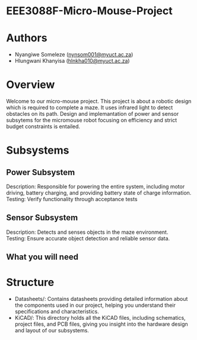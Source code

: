 # EEE3088F-Micro-Mouse-Project
# Authors
- Nyangiwe Someleze (nynsom001@myuct.ac.za)
- Hlungwani Khanyisa (hlnkha010@myuct.ac.za)
# Overview
Welcome to our micro-mouse project. This project is about a robotic design which is required to complete a maze. It uses infrared light to detect obstacles on its path. Design and implemantation of power and sensor subsytems for the micromouse robot  focusing on efficiency and strict budget constraints is entailed.

# Subsystems
## Power Subsystem
Description: Responsible for powering the entire system, including motor driving, battery charging, and providing battery state of charge information.\
Testing: Verify functionality through acceptance tests
## Sensor Subsystem
Description: Detects and senses objects in the maze environment.\
Testing: Ensure accurate object detection and reliable sensor data.
## What you will need

# Structure
- Datasheets/: Contains datasheets providing detailed information about the components used in our project, helping you understand their specifications and characteristics.
- KiCAD/: This directory holds all the KiCAD files, including schematics, project files, and PCB files, giving you insight into the hardware design and layout of our subsystems.
